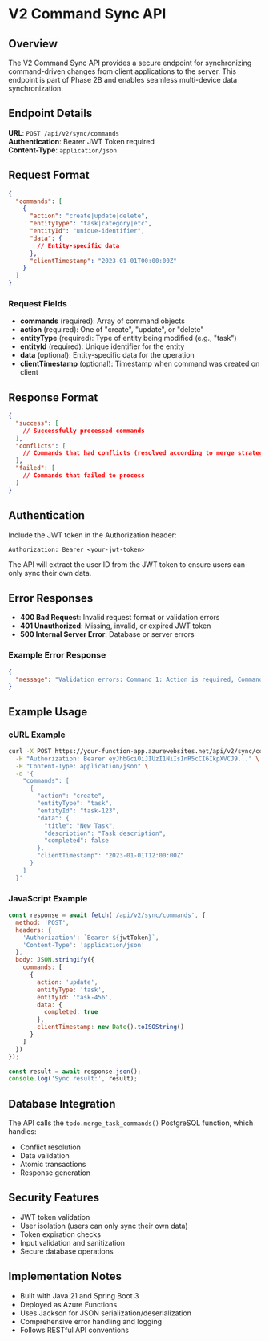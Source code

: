 # V2 Command Sync API

## Overview
The V2 Command Sync API provides a secure endpoint for synchronizing command-driven changes from client applications to the server. This endpoint is part of Phase 2B and enables seamless multi-device data synchronization.

## Endpoint Details

**URL**: `POST /api/v2/sync/commands`  
**Authentication**: Bearer JWT Token required  
**Content-Type**: `application/json`

## Request Format

```json
{
  "commands": [
    {
      "action": "create|update|delete",
      "entityType": "task|category|etc",
      "entityId": "unique-identifier",
      "data": {
        // Entity-specific data
      },
      "clientTimestamp": "2023-01-01T00:00:00Z"
    }
  ]
}
```

### Request Fields

- **commands** (required): Array of command objects
- **action** (required): One of "create", "update", or "delete"
- **entityType** (required): Type of entity being modified (e.g., "task")
- **entityId** (required): Unique identifier for the entity
- **data** (optional): Entity-specific data for the operation
- **clientTimestamp** (optional): Timestamp when command was created on client

## Response Format

```json
{
  "success": [
    // Successfully processed commands
  ],
  "conflicts": [
    // Commands that had conflicts (resolved according to merge strategy)
  ],
  "failed": [
    // Commands that failed to process
  ]
}
```

## Authentication

Include the JWT token in the Authorization header:

```
Authorization: Bearer <your-jwt-token>
```

The API will extract the user ID from the JWT token to ensure users can only sync their own data.

## Error Responses

- **400 Bad Request**: Invalid request format or validation errors
- **401 Unauthorized**: Missing, invalid, or expired JWT token
- **500 Internal Server Error**: Database or server errors

### Example Error Response

```json
{
  "message": "Validation errors: Command 1: Action is required, Command 2: Invalid action: invalid_action. Must be one of: create, update, delete"
}
```

## Example Usage

### cURL Example

```bash
curl -X POST https://your-function-app.azurewebsites.net/api/v2/sync/commands \
  -H "Authorization: Bearer eyJhbGciOiJIUzI1NiIsInR5cCI6IkpXVCJ9..." \
  -H "Content-Type: application/json" \
  -d '{
    "commands": [
      {
        "action": "create",
        "entityType": "task",
        "entityId": "task-123",
        "data": {
          "title": "New Task",
          "description": "Task description",
          "completed": false
        },
        "clientTimestamp": "2023-01-01T12:00:00Z"
      }
    ]
  }'
```

### JavaScript Example

```javascript
const response = await fetch('/api/v2/sync/commands', {
  method: 'POST',
  headers: {
    'Authorization': `Bearer ${jwtToken}`,
    'Content-Type': 'application/json'
  },
  body: JSON.stringify({
    commands: [
      {
        action: 'update',
        entityType: 'task',
        entityId: 'task-456',
        data: {
          completed: true
        },
        clientTimestamp: new Date().toISOString()
      }
    ]
  })
});

const result = await response.json();
console.log('Sync result:', result);
```

## Database Integration

The API calls the `todo.merge_task_commands()` PostgreSQL function, which handles:
- Conflict resolution
- Data validation
- Atomic transactions
- Response generation

## Security Features

- JWT token validation
- User isolation (users can only sync their own data)
- Token expiration checks
- Input validation and sanitization
- Secure database operations

## Implementation Notes

- Built with Java 21 and Spring Boot 3
- Deployed as Azure Functions
- Uses Jackson for JSON serialization/deserialization
- Comprehensive error handling and logging
- Follows RESTful API conventions